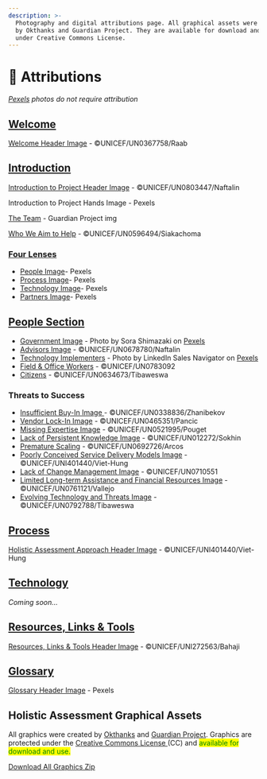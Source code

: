 ```yaml
---
description: >-
  Photography and digital attributions page. All graphical assets were created
  by Okthanks and Guardian Project. They are available for download and reuse
  under Creative Commons License.
---
```


# 📸 Attributions

<i>[Pexels](https://www.pexels.com/) photos do not require attribution</i>

## [Welcome](attributions.md#welcome)

[Welcome Header Image](attributions.md#welcome) - ©UNICEF/UN0367758/Raab

## [Introduction](attributions.md#introduction)

[Introduction to Project Header Image](attributions.md#introduction) - ©UNICEF/UN0803447/Naftalin

Introduction to Project Hands Image - Pexels

[The Team](readme/about-guardian-project.md) - Guardian Project img

[Who We Aim to Help](readme/who-we-aim-to-help.md) - ©UNICEF/UN0596494/Siakachoma

### [Four Lenses](attributions.md#four-lenses)&#x20;

* [People Image](perspectives-in-four-ways.md#people)- Pexels
* [Process Image](perspectives-in-four-ways.md#process)- Pexels
* [Technology Image](perspectives-in-four-ways.md#technology)- Pexels
* [Partners Image](perspectives-in-four-ways.md#partners)- Pexels

## [People Section](attributions.md#people-section)

* [Government Image](people/foundations.md#id-1.-government) - Photo by Sora Shimazaki on [Pexels](https://www.pexels.com/photo/man-and-woman-shaking-hands-in-office-5668842/)
* [Advisors Image](people/foundations.md#id-2.-advisors) - ©UNICEF/UN0678780/Naftalin
* [Technology Implementers](people/foundations.md#id-3.-technology-implementers) - Photo by LinkedIn Sales Navigator on [Pexels](https://www.pexels.com/photo/man-pointing-laptop-computer-2182981/)
* [Field & Office Workers](people/foundations.md#id-4.-field-and-office-workers) - ©UNICEF/UN0783092
* [Citizens](people/foundations.md#id-5.-citizens) - ©UNICEF/UN0634673/Tibaweswa

### Threats to Success

* [Insufficient Buy-In Image ](people/threats-to-success.md#id-1.-insufficient-buy-in)- ©UNICEF/UN0338836/Zhanibekov
* [Vendor Lock-In Image](people/threats-to-success.md#id-2.-vendor-lock-in) - ©UNICEF/UN0465351/Pancic
* [Missing Expertise Image](people/threats-to-success.md#id-3.-missing-expertise) - ©UNICEF/UN0521995/Pouget
* [Lack of Persistent Knowledge Image](people/threats-to-success.md#id-4.-lack-of-persistent-knowledge) - ©UNICEF/UN012272/Sokhin
* [Premature Scaling](people/threats-to-success.md#id-5.-premature-scaling) - ©UNICEF/UN0692726/Arcos
* [Poorly Conceived Service Delivery Models Image](people/threats-to-success.md#id-6.-poorly-conceived-service-delivery-models) - ©UNICEF/UNI401440/Viet-Hung
* [Lack of Change Management Image](people/threats-to-success.md#id-7.-lack-of-change-management) - ©UNICEF/UN0710551
* [Limited Long-term Assistance and Financial Resources Image](people/threats-to-success.md#id-8.-limited-long-term-assistance-and-financial-resources) - ©UNICEF/UN0761121/Vallejo
* [Evolving Technology and Threats Image](people/threats-to-success.md#id-9.-evolving-technology-and-threats) - ©UNICEF/UN0792788/Tibaweswa

## [Process](attributions.md#process)

[Holistic Assessment Approach Header Image](attributions.md#process) - ©UNICEF/UNI401440/Viet-Hung

## [Technology](attributions.md#technology)

_Coming soon..._

## [Resources, Links & Tools](resources-links-and-tools/)

[Resources, Links & Tools Header Image](resources-links-and-tools/) - ©UNICEF/UNI272563/Bahaji

## [Glossary](attributions.md#glossary)

[Glossary Header Image](glossary.md) - Pexels

## Holistic Assessment Graphical Assets&#x20;

All graphics were created by [Okthanks](https://app.gitbook.com/u/tw7p5WS52mUcIWMewKjDScJXV7y2) and [Guardian Project](https://app.gitbook.com/u/55f96413e17f0c10005b53ca). Graphics are protected under the [Creative Commons License ](https://creativecommons.org/share-your-work/cclicenses/)(CC) and <mark style="color:green;">available for download and use.</mark>&#x20;

[Download All Graphics Zip](.gitbook/assets/Graphics-20240724T193134Z-001.zip)

